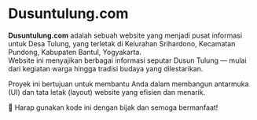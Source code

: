 # Dusuntulung.com

**Dusuntulung.com** adalah sebuah website yang menjadi pusat informasi untuk Desa Tulung, yang terletak di Kelurahan Srihardono, Kecamatan Pundong, Kabupaten Bantul, Yogyakarta.  
Website ini menyajikan berbagai informasi seputar Dusun Tulung — mulai dari kegiatan warga hingga tradisi budaya yang dilestarikan.

Proyek ini bertujuan untuk membantu Anda dalam membangun antarmuka (UI) dan tata letak (layout) website yang efisien dan menarik.

🙏 Harap gunakan kode ini dengan bijak dan semoga bermanfaat!
